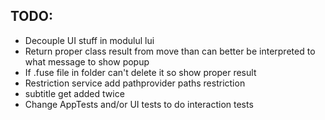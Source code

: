 TODO:
-------------------------------------------------
- Decouple UI stuff in modulul lui
- Return proper class result from move than can better be interpreted to what message to show popup
- If .fuse file in folder can't delete it so show proper result
- Restriction service add pathprovider paths restriction
- subtitle get added twice
- Change AppTests and/or UI tests to do interaction tests
